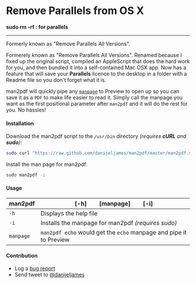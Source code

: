 Remove Parallels from OS X
==========================
  
**sudo rm -rf : for parallels**
  
------

Formerly known as "Remove Parallels All Versions". 

Formerely known as "Remove Parallels All Versions". Renamed because I fixed up the original script, compiled an AppleScript that does the hard work for you, and then bundled
 it into a self-contained Mac OSX app.  Now has a feature that will save your **Parallels** licence to the desktop in a folder with a Readme file so you don't forget what it is.




man2pdf will quickly pipe any [`manpage`](http://en.wikipedia.org/wiki/Man_page) to Preview to open up so you can save it as a `PDF` to make life easier to read it. Simply call the manpage you want as the first positional parameter after `man2pdf` and it will do the rest for you. No hassles!  

#### Installation #
Download the man2pdf script to the `/usr/bin` directory _(requires **cURL** and **sudo**)_:
``` bash
sudo curl "https://raw.github.com/danijeljames/man2pdf/master/man2pdf.sh" -o "/usr/bin/man2pdf.sh" && sudo chmod +x /usr/bin/man2pdf.sh
```
Install the man page for man2pdf:
``` bash
sudo man2pdf -i
```
#### Usage #
| man2pdf | [-h]&nbsp;&nbsp;&nbsp;&nbsp;&nbsp;&nbsp;&nbsp;&nbsp;[manpage]&nbsp;&nbsp;&nbsp;&nbsp;&nbsp;&nbsp;&nbsp;&nbsp;[-i] |
|---------|---------------------|
| `-h` | Displays the help file |
| `-i` | Installs the manpage for man2pdf _(requires sudo)_ |
| `manpage` | `man2pdf echo` would get the `echo` manpage and pipe it to Preview |

#### Contribution #
- Log a [bug report](https://github.com/danijeljames/man2pdf/issues/new)
- Send tweet to [@danijeljames](https://twitter.com/danijeljames)
